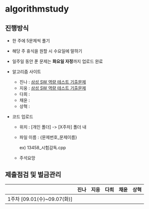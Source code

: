 # **algorithmstudy**

## 진행방식

- 한 주에 5문제씩 풀기

- 해당 주 휴식을 원할 시 수요일에 말하기

- 일주일 동안 푼 문제는 **화요일 자정**까지 업로드 완료

- 알고리즘 사이트

  - 진나 : [삼성 SW 역량 테스트 기출문제](https://www.acmicpc.net/workbook/view/1152)    
  - 지웅 :  [삼성 SW 역량 테스트 기출문제](https://www.acmicpc.net/workbook/view/1152)  
  - 다희 :
  - 채윤 :
  - 상혁 :
  
- 코드 업로드 

  - 위치 : [개인 폴더] -> [X주차] 폴더 내

  - 파일 이름 : {문제번호_문제이름}

    ex) 13458_시험감독.cpp

  - 주석요망



## 제출점검 및 벌금관리

|                             | 진나 | 지웅 | 다희 | 채윤 | 상혁 |
| :-------------------------: | :--: | :--: | :--: | ---- | ---- |
| 1주차 [09.01(수)~09.07(화)] |      |      |      |      |      |